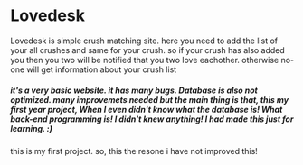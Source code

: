 # Lovedesk

Lovedesk is simple crush matching site. here you need to add the list of your all crushes and same for your crush. so if your crush has also added you then you two will be notified that you two love eachother. otherwise no-one will get information about your crush list

##### it's a very basic website. it has many bugs. Database is also not optimized. many improvemets needed but the main thing is that, this my first year project, When I even didn't know what the database is! What back-end programming is! I didn't knew anything! I had made this just for learning. :) #####

this is my first project. so, this the resone i have not improved this!
